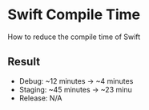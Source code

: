 # Swift Compile Time
How to reduce the compile time of Swift

## Result
- Debug: ~12 minutes → ~4 minutes
- Staging: ~45 minutes → ~23 minu
- Release: N/A
